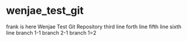 wenjae_test_git
===============
frank is here
Wenjae Test Git Repository
third line
forth line
fifth line
sixth line
branch 1-1
branch 2-1
branch 1=2
